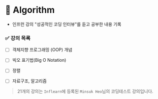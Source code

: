 # 📕 Algorithm

- 인프런 강의 "성공적인 코딩 인터뷰"를 듣고 공부한 내용 기록


### ✅ 강의 목록
- [ ] 객체지향 프로그래밍 (OOP) 개념
- [ ] 빅오 표기법(Big O Notation)
- [ ] 정렬
- [ ] 자료구조, 알고리즘



> 21개의 강의는 `Inflearn`에 등록된 `Minsuk Heo`님의 코딩테스트 강의입니다.
